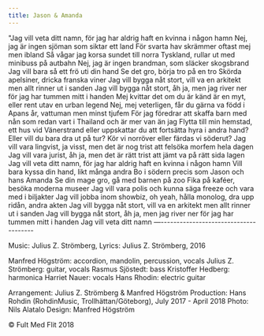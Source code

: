 ```yaml
---
title: Jason & Amanda
---
```


"Jag vill veta ditt namn, för jag har aldrig haft en kvinna i någon hamn Nej, jag är ingen sjöman som siktar ett land För svarta hav skrämmer oftast mej men ibland Så vågar jag korsa sundet till norra Tyskland, rullar ut med minibuss på autbahn Nej, jag är ingen brandman, som släcker skogsbrand Jag vill bara så ett frö uti din hand Se det gro, börja tro på en tro Skörda apelsiner, dricka franska viner Jag vill bygga nåt stort, vill va en arkitekt men allt rinner ut i sanden Jag vill bygga nåt stort, åh ja, men jag river ner för jag har tummen mitt i handen Mej kvittar det om du är känd är en myt, eller rent utav en urban legend Nej, mej veterligen, får du gärna va född i Apans år, vattuman men minst tjufem För jag föredrar att skaffa barn med nån som redan vart i Thailand och är mer van än jag Flytta till min hemstad, ett hus vid Vänerstrand eller uppskattar du att fortsätta hyra i andra hand? Eller vill du bara dra ut på tur? Kör vi norröver eller färdas vi söderut? Jag vill vara lingvist, ja visst, men det är nog trist att felsöka morfem hela dagen Jag vill vara jurist, åh ja, men det är rätt trist att jämt va på rätt sida lagen Jag vill veta ditt namn, för jag har aldrig haft en kvinna i någon hamn Vill bara kyssa din hand, likt många andra Bo i södern precis som Jason och hans Amanda Se din mage gro, gå med barnen på zoo Fika på kaféer, besöka moderna museer Jag vill vara polis och kunna säga freeze och vara med i biljakter Jag vill jobba inom showbiz, oh yeah, hålla monolog, dra upp ridån, andra akten Jag vill bygga nåt stort, vill va en arkitekt men allt rinner ut i sanden Jag vill bygga nåt stort, åh ja, men jag river ner för jag har tummen mitt i handen Jag vill veta ditt namn
—--------------------------------------

Music: Julius Z. Strömberg, Lyrics: Julius Z. Strömberg, 2016

Manfred Högström: accordion, mandolin, percussion, vocals
Julius Z. Strömberg: guitar, vocals
Rasmus Sjöstedt: bass
Kristoffer Hedberg: harmonica
Harriet Nauer: vocals
Hans Rhodin: electric guitar

Arrangement: Julius Z. Strömberg & Manfred Högström
Production: Hans Rohdin (RohdinMusic, Trollhättan/Göteborg), July 2017 - April 2018
Photo: Nils Alatalo
Design: Manfred Högström

© Fult Med Flit 2018		

